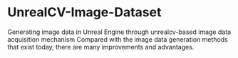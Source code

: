 # UnrealCV-Image-Dataset
Generating image data in Unreal Engine through unrealcv-based image data acquisition mechanism
Compared with the image data generation methods that exist today, there are many improvements and advantages.

